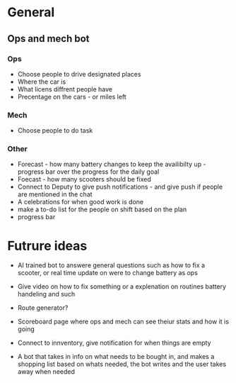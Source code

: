 # General 

## Ops and mech bot

### Ops 
- Choose people to drive designated places
- Where the car is
- What licens diffrent people have
- Precentage on the cars - or miles left

### Mech
- Choose people to do task

### Other
- Forecast - how many battery changes to keep the availibilty up - progress bar over the progress for the daily goal
- Foecast - how many scooters should be fixed
- Connect to Deputy to give push notifications - and give push if people are mentioned in the chat
- A celebrations for when good work is done
- make a to-do list for the people on shift based on the plan
- progress bar


# Futrure ideas

- AI trained bot to answere general questions such as how to fix a scooter, or real time update on were to change battery as ops
- Give video on how to fix something or a explenation on routines battery handeling and such 

- Route generator?
- Scoreboard page where ops and mech can see theiur stats and how it is going
- Connect to innventory, give notification for when things are empty
- A bot that takes in info on what needs to be bought in, and makes a shopping list based on whats needed, the bot writes and the user takes away when needed
